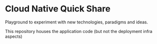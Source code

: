 # Cloud Native Quick Share

Playground to experiment with new technologies, paradigms and ideas.

This repository houses the application code (but not the deployment infra aspects)
